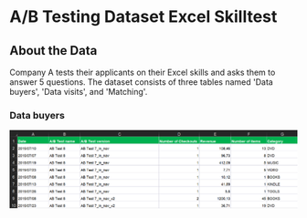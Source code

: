# A/B Testing Dataset Excel Skilltest
## About the Data
Company A tests their applicants on their Excel skills and asks them to answer 5 questions. The dataset consists of three tables named 'Data buyers', 'Data visits', and 'Matching'.

### Data buyers
![alt text](https://github.com/zefrios/data-analyst-portfolio_cesar-frias/blob/3fdf1f78f81a120f7db49688bbf26b0b0af3df08/Excel/Excel_DataBuyers.png "Data buyers table")
